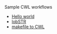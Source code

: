 Sample CWL workflows

* [Hello world](hello/README.md)
* [lobSTR](lobSTR/README)
* [makefile to CWL](make-to-cwl/README.md)



